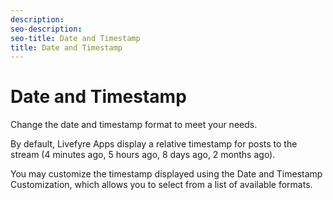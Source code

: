 ```yaml
---
description: 
seo-description: 
seo-title: Date and Timestamp
title: Date and Timestamp
---
```


# Date and Timestamp

Change the date and timestamp format to meet your needs.

By default, Livefyre Apps display a relative timestamp for posts to the stream (4 minutes ago, 5 hours ago, 8 days ago, 2 months ago).

You may customize the timestamp displayed using the Date and Timestamp Customization, which allows you to select from a list of available formats.

